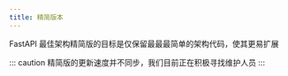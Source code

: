 ```yaml
---
title: 精简版本
---
```


FastAPI 最佳架构精简版的目标是仅保留最最最简单的架构代码，使其更易扩展

::: caution
精简版的更新速度并不同步，我们目前正在积极寻找维护人员
:::

<LinkCard
title="fastapi_sqlalchemy_mysql"
description="fastapi + pydantic-v2 + sqlalchemy 2.0 + alembic + mysql + redis"
href="https://github.com/wu-clan/fastapi_sqlalchemy_mysql"
icon="https://wu-clan.github.io/picx-images-hosting/logo/fba.png"
/>

<LinkCard
title="fastapi_tortoise_mysql"
description="fastapi + pydantic-v2 + tortoise-orm + aerich + mysql + redis"
href="https://github.com/fastapi-practices/fastapi_tortoise_mysql"
icon="https://wu-clan.github.io/picx-images-hosting/logo/fba.png"
/>
